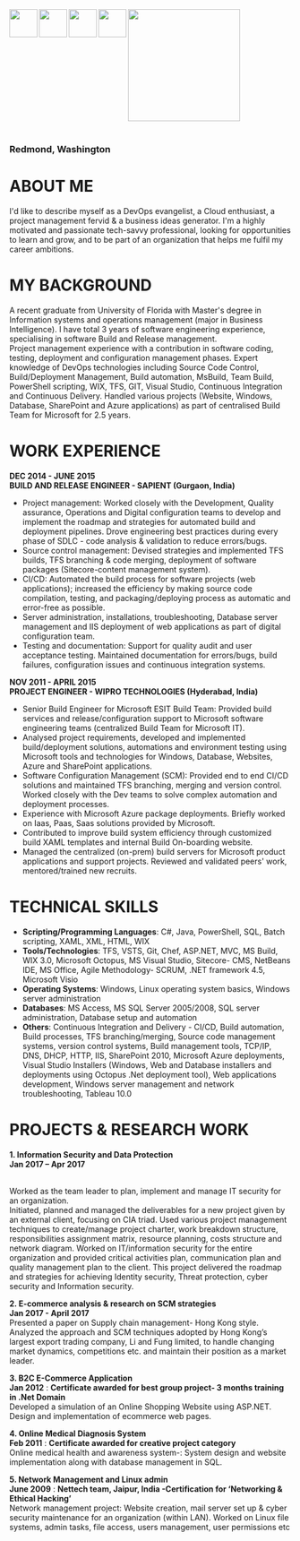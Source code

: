 <img src="https://sonal6789.github.io/images/profilepic.jpeg" width="200" height="200" align= "centre"/> 


<a href="https://www.linkedin.com/in/sonal-chaudhary/" >
<img src="https://sonal6789.github.io/images/social-linkedin.png" width="50" height="50" align="left" />
</a>
<a  href="https://www.facebook.com/sonal6789" >
 <img src="https://sonal6789.github.io/images/social-facebook.png" width="50" height="50" align="left" /></a> <a  href="https://twitter.com/sonal_6789"> <img src="https://sonal6789.github.io/images/social-twitter.png" width="50" height="50" align="left"  /> </a> <a  href="https://github.com/sonal6789/">    <img src="https://sonal6789.github.io/images/social-github.png" width="50" height="50" align="left"/> </a>

<br>
<br>

### Redmond, Washington

# ABOUT ME
I'd like to describe myself as a DevOps evangelist, a Cloud enthusiast, a project management fervid & a business ideas generator. I'm a highly motivated and passionate tech-savvy professional, looking for opportunities to learn and grow, and to be part of an organization that helps me fulfil my career ambitions.


# MY BACKGROUND
A recent graduate from University of Florida with Master's degree in Information systems and operations management (major in Business Intelligence). I have total 3 years of software engineering experience, specialising in software Build and Release management. 
<br>
Project management experience with a contribution in software coding, testing, deployment and configuration management phases. Expert knowledge of DevOps technologies including Source Code Control, Build/Deployment Management, Build automation, MsBuild, Team Build, PowerShell scripting, WIX, TFS, GIT, Visual Studio, Continuous Integration and Continuous Delivery. Handled various projects (Website, Windows, Database, SharePoint and Azure applications) as part of centralised Build Team for Microsoft for 2.5 years.


# WORK EXPERIENCE

**DEC 2014 - JUNE 2015
<br> BUILD AND RELEASE ENGINEER - SAPIENT (Gurgaon, India)**

* Project management: Worked closely with the Development, Quality assurance, Operations and Digital configuration teams to develop and implement the roadmap and strategies for automated build and deployment pipelines. Drove engineering best practices during every phase of SDLC - code analysis & validation to reduce errors/bugs.
* Source control management: Devised strategies and implemented TFS builds, TFS branching & code merging, deployment of software packages (Sitecore-content management system).
* CI/CD: Automated the build process for software projects (web applications); increased the efficiency by making source code compilation, testing, and packaging/deploying process as automatic and error-free as possible. 
* Server administration, installations, troubleshooting, Database server management and IIS deployment of web applications as part of digital configuration team. 
* Testing and documentation: Support for quality audit and user acceptance testing. Maintained documentation for errors/bugs, build failures, configuration issues and continuous integration systems.


**NOV 2011 - APRIL 2015
<br> PROJECT ENGINEER - WIPRO TECHNOLOGIES (Hyderabad, India)**

* Senior Build Engineer for Microsoft ESIT Build Team: Provided build services and release/configuration support to Microsoft software engineering teams (centralized Build Team for Microsoft IT).
* Analysed project requirements, developed and implemented build/deployment solutions, automations and environment testing using Microsoft tools and technologies for Windows, Database, Websites, Azure and SharePoint applications.
* Software Configuration Management (SCM): Provided end to end CI/CD solutions and maintained TFS branching, merging and version control. Worked closely with the Dev teams to solve complex automation and deployment processes.
* Experience with Microsoft Azure package deployments. Briefly worked on Iaas, Paas, Saas solutions provided by Microsoft.
* Contributed to improve build system efficiency through customized build XAML templates and internal Build On-boarding website.
* Managed the centralized (on-prem) build servers for Microsoft product applications and support projects. Reviewed and validated peers' work, mentored/trained new recruits.

# TECHNICAL SKILLS

* **Scripting/Programming Languages**: C#, Java, PowerShell, SQL, Batch scripting, XAML, XML, HTML, WIX
* **Tools/Technologies**: TFS, VSTS, Git, Chef, ASP.NET, MVC, MS Build, WIX 3.0, Microsoft Octopus, MS Visual Studio, Sitecore- CMS, NetBeans IDE, MS Office, Agile Methodology- SCRUM, .NET framework 4.5, Microsoft Visio
* **Operating Systems**: Windows, Linux operating system basics, Windows server administration
* **Databases**: MS Access, MS SQL Server 2005/2008, SQL server administration, Database setup and automation
* **Others**: Continuous Integration and Delivery - CI/CD, Build automation, Build processes, TFS branching/merging, Source code management systems, version control systems, Build management tools, TCP/IP, DNS, DHCP, HTTP, IIS, SharePoint 2010, Microsoft Azure deployments, Visual Studio Installers (Windows, Web and Database installers and deployments using Octopus .Net deployment tool), Web applications development, Windows server management and network troubleshooting, Tableau 10.0

# PROJECTS & RESEARCH WORK

**1. Information Security and Data Protection**
<br> **Jan 2017 – Apr 2017** 

<br> Worked as the team leader to plan, implement and manage IT security for an organization. 
<br> Initiated, planned and managed the deliverables for a new project given by an external client, focusing on CIA triad. Used various project management techniques to create/manage project charter, work breakdown structure, responsibilities assignment matrix, resource planning, costs structure and network diagram. 
Worked on IT/information security for the entire organization and provided critical activities plan, communication plan and quality management plan to the client. 
This project delivered the roadmap and strategies for achieving Identity security, Threat protection, cyber security and Information security.

**2. E-commerce analysis & research on SCM strategies**
<br> **Jan 2017 - April 2017**
<br> Presented a paper on Supply chain management- Hong Kong style. Analyzed the approach and SCM techniques adopted by Hong Kong’s largest export trading company, Li and Fung limited, to handle changing market dynamics, competitions etc. and maintain their position as a market leader.

**3. B2C E-Commerce Application** 
<br> **Jan 2012** : **Certificate awarded for best group project- 3 months training in .Net Domain** 
<br> Developed a simulation of an Online Shopping Website using ASP.NET. Design and implementation of ecommerce web pages.

**4. Online Medical Diagnosis System**
<br> **Feb 2011** : **Certificate awarded for creative project category**
<br> Online medical health and awareness system-: System design and website implementation along with database management in SQL.

**5. Network Management and Linux admin**
<br> **June 2009** : **Nettech team, Jaipur, India -Certification for ‘Networking & Ethical Hacking’**
<br> Network management project: Website creation, mail server set up & cyber security maintenance for an organization (within LAN). Worked on Linux file systems, admin tasks, file access, users management, user permissions etc
